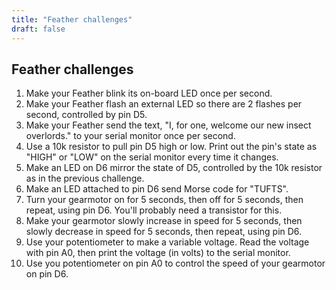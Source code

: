 ```yaml
---
title: "Feather challenges"
draft: false
---
```


## Feather challenges

1. Make your Feather blink its on-board LED once per second.
2. Make your Feather flash an external LED so there are 2 flashes per second, controlled by pin D5.
3. Make your Feather send the text, "I, for one, welcome our new insect overlords." to your serial monitor once per second.
4. Use a 10k resistor to pull pin D5 high or low. Print out the pin's state as "HIGH" or "LOW" on the serial monitor every time it changes.
5. Make an LED on D6 mirror the state of D5, controlled by the 10k resistor as in the previous challenge.
6. Make an LED attached to pin D6 send Morse code for "TUFTS".
7. Turn your gearmotor on for 5 seconds, then off for 5 seconds, then repeat, using pin D6. You'll probably need a transistor for this.
8. Make your gearmotor slowly increase in speed for 5 seconds, then slowly decrease in speed for 5 seconds, then repeat, using pin D6.
9. Use your potentiometer to make a variable voltage. Read the voltage with pin A0, then print the voltage (in volts) to the serial monitor.
10. Use you potentiometer on pin A0 to control the speed of your gearmotor on pin D6.
